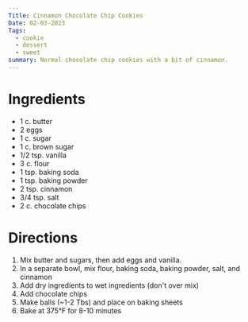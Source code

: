 ```yaml
---
Title: Cinnamon Chocolate Chip Cookies
Date: 02-03-2023
Tags:
  - cookie
  - dessert
  - sweet
summary: Normal chocolate chip cookies with a bit of cinnamon.
---
```


# Ingredients
- 1 c. butter
- 2 eggs
- 1 c. sugar
- 1 c. brown sugar
- 1/2 tsp. vanilla
- 3 c. flour
- 1 tsp. baking soda
- 1 tsp. baking powder
- 2 tsp. cinnamon
- 3/4 tsp. salt
- 2 c. chocolate chips

# Directions
1. Mix butter and sugars, then add eggs and vanilla.
2. In a separate bowl, mix flour, baking soda, baking powder, salt, and cinnamon
3. Add dry ingredients to wet ingredients (don't over mix)
4. Add chocolate chips
5. Make balls (~1-2 Tbs) and place on baking sheets
6. Bake at 375°F for 8-10 minutes
